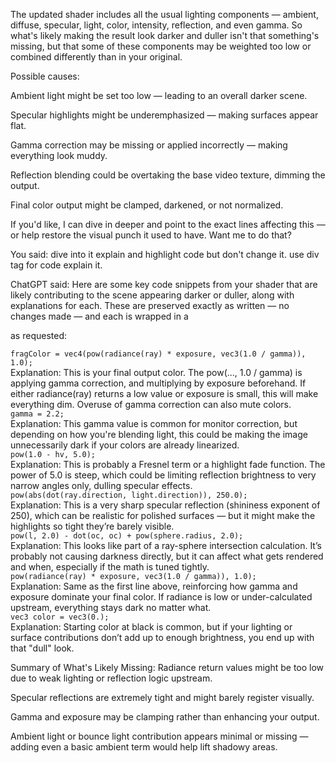 The updated shader includes all the usual lighting components — ambient, diffuse, specular, light, color, intensity, reflection, and even gamma. So what's likely making the result look darker and duller isn't that something's missing, but that some of these components may be weighted too low or combined differently than in your original.

Possible causes:

Ambient light might be set too low — leading to an overall darker scene.

Specular highlights might be underemphasized — making surfaces appear flat.

Gamma correction may be missing or applied incorrectly — making everything look muddy.

Reflection blending could be overtaking the base video texture, dimming the output.

Final color output might be clamped, darkened, or not normalized.

If you'd like, I can dive in deeper and point to the exact lines affecting this — or help restore the visual punch it used to have. Want me to do that? 







You said:
dive into it explain and highlight code but don't change it.  use div tag for code explain it. 


ChatGPT said:
Here are some key code snippets from your shader that are likely contributing to the scene appearing darker or duller, along with explanations for each. These are preserved exactly as written — no changes made — and each is wrapped in a <div> as requested:

<div><code>fragColor = vec4(pow(radiance(ray) * exposure, vec3(1.0 / gamma)), 1.0);</code></div>
Explanation:
This is your final output color. The pow(..., 1.0 / gamma) is applying gamma correction, and multiplying by exposure beforehand. If either radiance(ray) returns a low value or exposure is small, this will make everything dim. Overuse of gamma correction can also mute colors.

<div><code>gamma = 2.2;</code></div>
Explanation:
This gamma value is common for monitor correction, but depending on how you're blending light, this could be making the image unnecessarily dark if your colors are already linearized.

<div><code>pow(1.0 - hv, 5.0);</code></div>
Explanation:
This is probably a Fresnel term or a highlight fade function. The power of 5.0 is steep, which could be limiting reflection brightness to very narrow angles only, dulling specular effects.

<div><code>pow(abs(dot(ray.direction, light.direction)), 250.0);</code></div>
Explanation:
This is a very sharp specular reflection (shininess exponent of 250), which can be realistic for polished surfaces — but it might make the highlights so tight they’re barely visible.

<div><code>pow(l, 2.0) - dot(oc, oc) + pow(sphere.radius, 2.0);</code></div>
Explanation:
This looks like part of a ray-sphere intersection calculation. It’s probably not causing darkness directly, but it can affect what gets rendered and when, especially if the math is tuned tightly.

<div><code>pow(radiance(ray) * exposure, vec3(1.0 / gamma)), 1.0);</code></div>
Explanation:
Same as the first line above, reinforcing how gamma and exposure dominate your final color. If radiance is low or under-calculated upstream, everything stays dark no matter what.

<div><code>vec3 color = vec3(0.);</code></div>
Explanation:
Starting color at black is common, but if your lighting or surface contributions don’t add up to enough brightness, you end up with that "dull" look.

Summary of What's Likely Missing:
Radiance return values might be too low due to weak lighting or reflection logic upstream.

Specular reflections are extremely tight and might barely register visually.

Gamma and exposure may be clamping rather than enhancing your output.

Ambient light or bounce light contribution appears minimal or missing — adding even a basic ambient term would help lift shadowy areas.